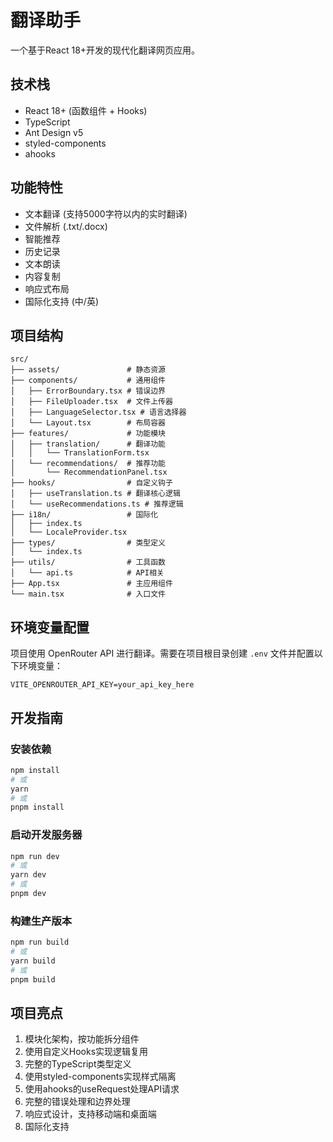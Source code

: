 # 翻译助手

一个基于React 18+开发的现代化翻译网页应用。

## 技术栈

- React 18+ (函数组件 + Hooks)
- TypeScript
- Ant Design v5
- styled-components
- ahooks

## 功能特性

- 文本翻译 (支持5000字符以内的实时翻译)
- 文件解析 (.txt/.docx)
- 智能推荐
- 历史记录
- 文本朗读
- 内容复制
- 响应式布局
- 国际化支持 (中/英)

## 项目结构

```
src/
├── assets/               # 静态资源
├── components/           # 通用组件
│   ├── ErrorBoundary.tsx # 错误边界
│   ├── FileUploader.tsx  # 文件上传器
│   ├── LanguageSelector.tsx # 语言选择器
│   └── Layout.tsx        # 布局容器
├── features/             # 功能模块
│   ├── translation/      # 翻译功能
│   │   └── TranslationForm.tsx
│   └── recommendations/  # 推荐功能
│       └── RecommendationPanel.tsx
├── hooks/                # 自定义钩子
│   ├── useTranslation.ts # 翻译核心逻辑
│   └── useRecommendations.ts # 推荐逻辑
├── i18n/                 # 国际化
│   ├── index.ts
│   └── LocaleProvider.tsx
├── types/                # 类型定义
│   └── index.ts
├── utils/                # 工具函数
│   └── api.ts            # API相关
├── App.tsx               # 主应用组件
└── main.tsx              # 入口文件
```

## 环境变量配置

项目使用 OpenRouter API 进行翻译。需要在项目根目录创建 `.env` 文件并配置以下环境变量：

```
VITE_OPENROUTER_API_KEY=your_api_key_here
```

## 开发指南

### 安装依赖

```bash
npm install
# 或
yarn
# 或
pnpm install
```

### 启动开发服务器

```bash
npm run dev
# 或
yarn dev
# 或
pnpm dev
```

### 构建生产版本

```bash
npm run build
# 或
yarn build
# 或
pnpm build
```

## 项目亮点

1. 模块化架构，按功能拆分组件
2. 使用自定义Hooks实现逻辑复用
3. 完整的TypeScript类型定义
4. 使用styled-components实现样式隔离
5. 使用ahooks的useRequest处理API请求
6. 完整的错误处理和边界处理
7. 响应式设计，支持移动端和桌面端
8. 国际化支持

